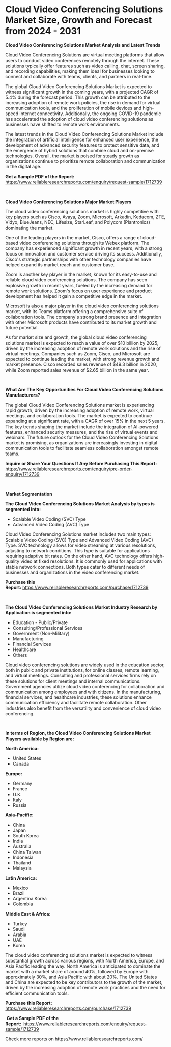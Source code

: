 <p><h1>Cloud Video Conferencing Solutions Market Size, Growth and Forecast from 2024 - 2031</h1></p><p><strong>Cloud Video Conferencing Solutions Market Analysis and Latest Trends</strong></p>
<p><p>Cloud Video Conferencing Solutions are virtual meeting platforms that allow users to conduct video conferences remotely through the internet. These solutions typically offer features such as video calling, chat, screen sharing, and recording capabilities, making them ideal for businesses looking to connect and collaborate with teams, clients, and partners in real-time.</p><p>The global Cloud Video Conferencing Solutions Market is expected to witness significant growth in the coming years, with a projected CAGR of 5.4% during the forecast period. This growth can be attributed to the increasing adoption of remote work policies, the rise in demand for virtual communication tools, and the proliferation of mobile devices and high-speed internet connectivity. Additionally, the ongoing COVID-19 pandemic has accelerated the adoption of cloud video conferencing solutions as businesses have shifted to remote work environments.</p><p>The latest trends in the Cloud Video Conferencing Solutions Market include the integration of artificial intelligence for enhanced user experience, the development of advanced security features to protect sensitive data, and the emergence of hybrid solutions that combine cloud and on-premise technologies. Overall, the market is poised for steady growth as organizations continue to prioritize remote collaboration and communication in the digital age.</p></p>
<p><strong>Get a Sample PDF of the Report:&nbsp;</strong> <a href="https://www.reliableresearchreports.com/enquiry/request-sample/1712739">https://www.reliableresearchreports.com/enquiry/request-sample/1712739</a></p>
<p>&nbsp;</p>
<p><strong>Cloud Video Conferencing Solutions Major Market Players</strong></p>
<p><p>The cloud video conferencing solutions market is highly competitive with key players such as Cisco, Avaya, Zoom, Microsoft, Arkadin, Kedacom, ZTE, Vidyo, BlueJeans, NEC, Lifesize, StarLeaf, and Polycom (Plantronics) dominating the market. </p><p>One of the leading players in the market, Cisco, offers a range of cloud-based video conferencing solutions through its Webex platform. The company has experienced significant growth in recent years, with a strong focus on innovation and customer service driving its success. Additionally, Cisco's strategic partnerships with other technology companies have helped expand its market reach and customer base.</p><p>Zoom is another key player in the market, known for its easy-to-use and reliable cloud video conferencing solutions. The company has seen explosive growth in recent years, fueled by the increasing demand for remote work solutions. Zoom's focus on user experience and product development has helped it gain a competitive edge in the market.</p><p>Microsoft is also a major player in the cloud video conferencing solutions market, with its Teams platform offering a comprehensive suite of collaboration tools. The company's strong brand presence and integration with other Microsoft products have contributed to its market growth and future potential.</p><p>As for market size and growth, the global cloud video conferencing solutions market is expected to reach a value of over $10 billion by 2025, driven by the increasing adoption of remote work solutions and the rise of virtual meetings. Companies such as Zoom, Cisco, and Microsoft are expected to continue leading the market, with strong revenue growth and market presence. Cisco recorded sales revenue of $49.3 billion in 2020, while Zoom reported sales revenue of $2.65 billion in the same year.</p></p>
<p>&nbsp;</p>
<p><strong>What Are The Key Opportunities For Cloud Video Conferencing Solutions Manufacturers?</strong></p>
<p><p>The global Cloud Video Conferencing Solutions market is experiencing rapid growth, driven by the increasing adoption of remote work, virtual meetings, and collaboration tools. The market is expected to continue expanding at a significant rate, with a CAGR of over 15% in the next 5 years. The key trends shaping the market include the integration of AI-powered features, enhanced security measures, and the rise of virtual events and webinars. The future outlook for the Cloud Video Conferencing Solutions market is promising, as organizations are increasingly investing in digital communication tools to facilitate seamless collaboration amongst remote teams.</p></p>
<p><strong>Inquire or Share Your Questions If Any Before Purchasing This Report:</strong> <a href="https://www.reliableresearchreports.com/enquiry/pre-order-enquiry/1712739">https://www.reliableresearchreports.com/enquiry/pre-order-enquiry/1712739</a></p>
<p>&nbsp;</p>
<p><strong>Market Segmentation</strong></p>
<p><strong>The Cloud Video Conferencing Solutions Market Analysis by types is segmented into:</strong></p>
<p><ul><li>Scalable Video Coding (SVC) Type</li><li>Advanced Video Coding (AVC) Type</li></ul></p>
<p><p>Cloud Video Conferencing Solutions market includes two main types: Scalable Video Coding (SVC) Type and Advanced Video Coding (AVC) Type. SVC technology allows for video streaming at various resolutions, adjusting to network conditions. This type is suitable for applications requiring adaptive bit rates. On the other hand, AVC technology offers high-quality video at fixed resolutions. It is commonly used for applications with stable network connections. Both types cater to different needs of businesses and organizations in the video conferencing market.</p></p>
<p><strong>Purchase this Report:&nbsp;</strong><a href="https://www.reliableresearchreports.com/purchase/1712739">https://www.reliableresearchreports.com/purchase/1712739</a></p>
<p>&nbsp;</p>
<p><strong>The Cloud Video Conferencing Solutions Market Industry Research by Application is segmented into:</strong></p>
<p><ul><li>Education - Public/Private</li><li>Consulting/Professional Services</li><li>Government (Non-Military)</li><li>Manufacturing</li><li>Financial Services</li><li>Healthcare</li><li>Others</li></ul></p>
<p><p>Cloud video conferencing solutions are widely used in the education sector, both in public and private institutions, for online classes, remote learning, and virtual meetings. Consulting and professional services firms rely on these solutions for client meetings and internal communications. Government agencies utilize cloud video conferencing for collaboration and communication among employees and with citizens. In the manufacturing, financial services, and healthcare industries, these solutions enhance communication efficiency and facilitate remote collaboration. Other industries also benefit from the versatility and convenience of cloud video conferencing.</p></p>
<p>&nbsp;</p>
<p><strong>In terms of Region, the Cloud Video Conferencing Solutions Market Players available by Region are:</strong></p>
<p>
    <p> <strong> North America: </strong>
        <ul>
            <li>United States</li>
            <li>Canada</li>
        </ul>
        </p> 
    <p> <strong> Europe: </strong>
        <ul>
            <li>Germany</li>
            <li>France</li>
            <li>U.K.</li>
            <li>Italy</li>
            <li>Russia</li>
        </ul>
        </p> 
    <p> <strong> Asia-Pacific: </strong>
        <ul>
            <li>China</li>
            <li>Japan</li>
            <li>South Korea</li>
            <li>India</li>
            <li>Australia</li>
            <li>China Taiwan</li>
            <li>Indonesia</li>
            <li>Thailand</li>
            <li>Malaysia</li>
        </ul>
        </p> 
    <p> <strong> Latin America: </strong>
        <ul>
            <li>Mexico</li>
            <li>Brazil</li>
            <li>Argentina Korea</li>
            <li>Colombia</li>
        </ul>
        </p> 
    <p> <strong> Middle East & Africa: </strong>
        <ul>
            <li>Turkey</li>
            <li>Saudi</li>
            <li>Arabia</li>
            <li>UAE</li>
            <li>Korea</li>
        </ul>
    </p>
    </p>
<p><p>The cloud video conferencing solutions market is expected to witness substantial growth across various regions, with North America, Europe, and Asia Pacific leading the way. North America is anticipated to dominate the market with a market share of around 40%, followed by Europe with approximately 30%, and Asia Pacific with about 20%. The United States and China are expected to be key contributors to the growth of the market, driven by the increasing adoption of remote work practices and the need for efficient communication tools.</p></p>
<p><strong>Purchase this Report: </strong><a href="https://www.reliableresearchreports.com/purchase/1712739">https://www.reliableresearchreports.com/purchase/1712739</a></p>
<p>&nbsp;<strong>Get a Sample PDF of the Report:&nbsp;&nbsp;</strong><a href="https://www.reliableresearchreports.com/enquiry/request-sample/1712739">https://www.reliableresearchreports.com/enquiry/request-sample/1712739</a></p>
<p><strong></strong></p>
<p>Check more reports on https://www.reliableresearchreports.com/</p>